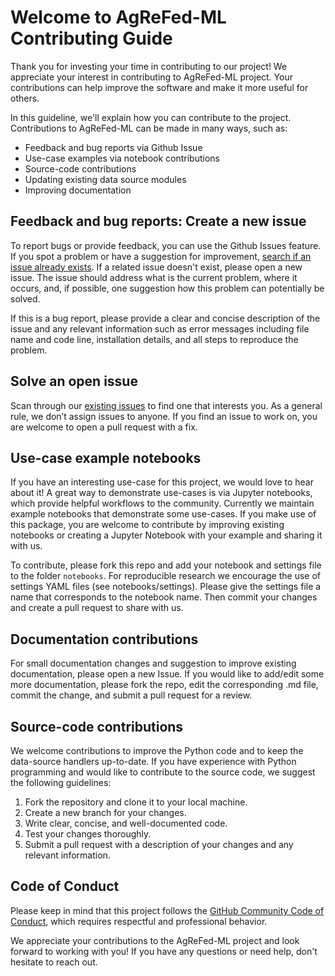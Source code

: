 # Welcome to AgReFed-ML Contributing Guide 

Thank you for investing your time in contributing to our project! We appreciate your interest in contributing to AgReFed-ML project. Your contributions can help improve the software and make it more useful for others.  

In this guideline, we'll explain how you can contribute to the project. Contributions to AgReFed-ML can be made in many ways, such as:

- Feedback and bug reports via Github Issue
- Use-case examples via notebook contributions
- Source-code contributions
- Updating existing data source modules
- Improving documentation


## Feedback and bug reports: Create a new issue
To report bugs or provide feedback, you can use the Github Issues feature. If you spot a problem or have a suggestion for improvement, [search if an issue already exists](https://github.com/Sydney-Informatics-Hub/AgReFed-ML/issues). If a related issue doesn't exist, please open a new issue. The issue should address what is the current problem, where it occurs, and, if possible, one suggestion how this problem can potentially be solved. 

If this is a bug report, please  provide a clear and concise description of the issue and any relevant information
such as error messages including file name and code line, installation details, and all steps to reproduce the problem.

## Solve an open issue
Scan through our [existing issues](https://github.com/Sydney-Informatics-Hub/AgReFed-ML/issues) to find one that interests you. As a general rule, we don’t assign issues to anyone. If you find an issue to work on, you are welcome to open a pull request with a fix.

## Use-case example notebooks
If you have an interesting use-case for this project, we would love to hear about it! A great way to demonstrate use-cases is via Jupyter notebooks, which provide helpful workflows to the community. Currently we maintain example notebooks that demonstrate some use-cases. If you make use of this package, you are welcome to contribute by improving existing notebooks or creating a Jupyter Notebook with your example and sharing it with us.

To contribute, please fork this repo and add your notebook and settings file to the folder `notebooks`. For reproducible research we encourage the use of settings YAML files (see notebooks/settings). Please give the settings file a name that corresponds to the notebook name. Then commit your changes and create a pull request to share with us.


## Documentation contributions
For small documentation changes and suggestion to improve existing documentation, please open a new Issue. If you would like to add/edit some more documentation, please fork the repo, edit the corresponding .md file, commit the change, and submit a pull request for a review.


## Source-code contributions
We welcome contributions to improve the Python code and to keep the data-source handlers up-to-date. If you have experience with Python programming and would like to contribute to the source code, we suggest the following guidelines:

1) Fork the repository and clone it to your local machine.
2) Create a new branch for your changes.
3) Write clear, concise, and well-documented code.
4) Test your changes thoroughly.
5) Submit a pull request with a description of your changes and any relevant information.


## Code of Conduct

Please keep in mind that this project follows the [GitHub Community Code of Conduct](https://docs.github.com/en/site-policy/github-terms/github-community-code-of-conduct), which requires respectful and professional behavior.

We appreciate your contributions to the AgReFed-ML project and look forward to working with you! If you have any questions or need help, don't hesitate to reach out.